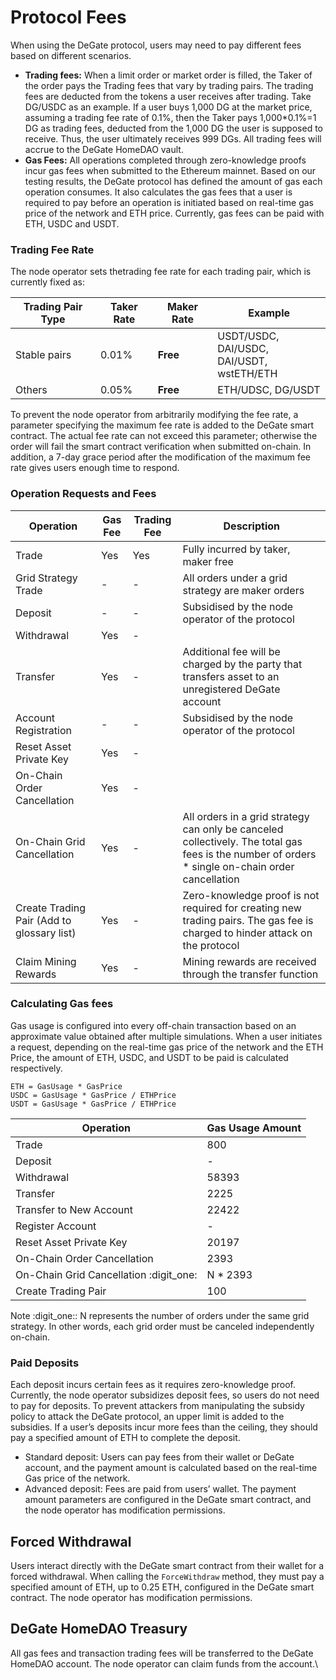 # Protocol Fees

When using the DeGate protocol, users may need to pay different fees based on different scenarios.

* **Trading fees:** When a limit order or market order is filled, the Taker of the order pays the Trading fees that vary by trading pairs. The trading fees are deducted from the tokens a user receives after trading. Take DG/USDC as an example. If a user buys 1,000 DG at the market price, assuming a trading fee rate of 0.1%, then the Taker pays 1,000\*0.1%=1 DG as trading fees, deducted from the 1,000 DG the user is supposed to receive. Thus, the user ultimately receives 999 DGs. All trading fees will accrue to the DeGate HomeDAO vault.
* **Gas Fees:** All operations completed through zero-knowledge proofs incur gas fees when submitted to the Ethereum mainnet. Based on our testing results, the DeGate protocol has defined the amount of gas each operation consumes. It also calculates the gas fees that a user is required to pay before an operation is initiated based on real-time gas price of the network and ETH price. Currently, gas fees can be paid with ETH, USDC and USDT.

### Trading Fee Rate

The node operator sets thetrading fee rate for each trading pair, which is currently fixed as:

<table data-card-size="large" data-view="cards" data-full-width="false"><thead><tr><th>Trading Pair Type</th><th>Taker Rate</th><th>Maker Rate</th><th>Example</th></tr></thead><tbody><tr><td>Stable pairs</td><td>0.01%</td><td><strong>Free</strong></td><td>USDT/USDC, DAI/USDC,<br>DAI/USDT, wstETH/ETH</td></tr><tr><td>Others</td><td>0.05%</td><td><strong>Free</strong></td><td>ETH/UDSC, DG/USDT</td></tr></tbody></table>

To prevent the node operator from arbitrarily modifying the fee rate, a parameter specifying the maximum fee rate is added to the DeGate smart contract. The actual fee rate can not exceed this parameter; otherwise the order will fail the smart contract verification when submitted on-chain. In addition, a 7-day grace period after the modification of the maximum fee rate gives users enough time to respond.

### Operation Requests and Fees

| Operation                                  | Gas Fee | Trading Fee | Description                                                                                                                                       |
| ------------------------------------------ | ------- | ----------- | ------------------------------------------------------------------------------------------------------------------------------------------------- |
| Trade                                      | Yes     | Yes         | Fully incurred by taker, maker free                                                                                                               |
| Grid Strategy Trade                        | -       | -           | All orders under a grid strategy are maker orders                                                                                                 |
| Deposit                                    | -       | -           | Subsidised by the node operator of the protocol                                                                                                   |
| Withdrawal                                 | Yes     | -           |                                                                                                                                                   |
| Transfer                                   | Yes     | -           | Additional fee will be charged by the party that transfers asset to an unregistered DeGate account                                                |
| Account Registration                       | -       | -           | Subsidised by the node operator of the protocol                                                                                                   |
| Reset Asset Private Key                    | Yes     | -           |                                                                                                                                                   |
| On-Chain Order Cancellation                | Yes     | -           |                                                                                                                                                   |
| On-Chain Grid Cancellation                 | Yes     | -           | All orders in a grid strategy can only be canceled collectively. The total gas fees is the number of orders \* single on-chain order cancellation |
| Create Trading Pair (Add to glossary list) | Yes     | -           | Zero-knowledge proof is not required for creating new trading pairs. The gas fee is charged to hinder attack on the protocol                      |
| Claim Mining Rewards                       | Yes     | -           | Mining rewards are received through the transfer function                                                                                         |

### Calculating Gas fees

Gas usage is configured into every off-chain transaction based on an approximate value obtained after multiple simulations. When a user initiates a request, depending on the real-time gas price of the network and the ETH Price, the amount of ETH, USDC, and USDT to be paid is calculated respectively.

```
ETH = GasUsage * GasPrice
USDC = GasUsage * GasPrice / ETHPrice
USDT = GasUsage * GasPrice / ETHPrice
```

| Operation                               | Gas Usage Amount |
| --------------------------------------- | ---------------- |
| Trade                                   | 800              |
| Deposit                                 | -                |
| Withdrawal                              | 58393            |
| Transfer                                | 2225             |
| Transfer to New Account                 | 22422            |
| Register Account                        | -                |
| Reset Asset Private Key                 | 20197            |
| On-Chain Order Cancellation             | 2393             |
| On-Chain Grid Cancellation :digit\_one: | N \* 2393        |
| Create Trading Pair                     | 100              |

Note :digit\_one:: N represents the number of orders under the same grid strategy. In other words, each grid order must be canceled independently on-chain.

###

### Paid Deposits

Each deposit incurs certain fees as it requires zero-knowledge proof. Currently, the node operator subsidizes deposit fees, so users do not need to pay for deposits. To prevent attackers from manipulating the subsidy policy to attack the DeGate protocol, an upper limit is added to the subsidies. If a user’s deposits incur more fees than the ceiling, they should pay a specified amount of ETH to complete the deposit.

* Standard deposit: Users can pay fees from their wallet or DeGate account, and the payment amount is calculated based on the real-time Gas price of the network.
* Advanced deposit: Fees are paid from users’ wallet. The payment amount parameters are configured in the DeGate smart contract, and the node operator has modification permissions. &#x20;

## **Forced Withdrawal**

Users interact directly with the DeGate smart contract from their wallet for a forced withdrawal. When calling the `ForceWithdraw` method, they must pay a specified amount of ETH, up to 0.25 ETH, configured in the DeGate smart contract. The node operator has modification permissions.

## DeGate HomeDAO Treasury

All gas fees and transaction trading fees will be transferred to the DeGate HomeDAO account. The node operator can claim funds from the account.\
